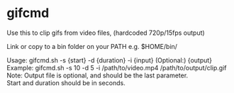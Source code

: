 # gifcmd

Use this to clip gifs from video files, (hardcoded 720p/15fps output)

Link or copy to a bin folder on your PATH e.g. $HOME/bin/

Usage: gifcmd.sh -s {start} -d {duration} -i {input} (Optional:) {output}</br>
Example: gifcmd.sh -s 10 -d 5 -i /path/to/video.mp4 /path/to/output/clip.gif</br>
Note: Output file is optional, and should be the last parameter.</br>
Start and duration should be in seconds.</br>